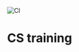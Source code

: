 ![CI](https://github.com/israelro-me/training/actions/workflows/ci.yml/badge.svg?branch=main)

# CS training